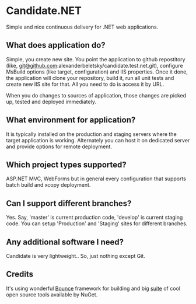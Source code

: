 # Candidate.NET
Simple and nice continuous delivery for .NET web applications.

## What does application do?

Simple, you create new site. You point the application to github repostitory (like, git@github.com:alexanderbeletsky/candidate.test.net.git), configure MsBuild options (like target, configuration) and IIS properties. Once it done, the application will clone your repository, build it, run all unit tests and create new IIS site for that. All you need to do is access it by URL.

When you do changes to sources of application, those changes are picked up, tested and deployed immediately.

## What environment for application?

It is typically installed on the production and staging servers where the target application is working. Alternately you can host it on dedicated server and provide options for remote deployment.

## Which project types supported?

ASP.NET MVC, WebForms but in general every configuration that supports batch build and xcopy deployment.

## Can I support different branches?

Yes. Say, 'master' is current production code, 'develop' is current staging code. You can setup 'Production' and 'Staging' sites for different branches. 

## Any additional software I need?

Candidate is very lightweight.. So, just nothing except Git.

## Credits

It's using wonderful [Bounce](https://github.com/alexanderbeletsky/bounce) framework for building and big [suite](https://github.com/alexanderbeletsky/candidate.net/tree/master/packages) of cool open source tools available by NuGet.
